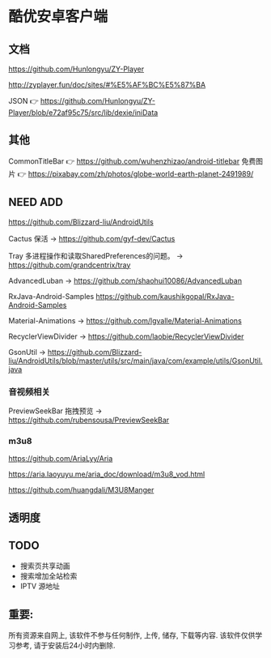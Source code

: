 # 酷优安卓客户端

## 文档
https://github.com/Hunlongyu/ZY-Player

http://zyplayer.fun/doc/sites/#%E5%AF%BC%E5%87%BA

JSON 👉 https://github.com/Hunlongyu/ZY-Player/blob/e72af95c75/src/lib/dexie/iniData

## 其他

CommonTitleBar 👉 https://github.com/wuhenzhizao/android-titlebar
免费图片 👉 https://pixabay.com/zh/photos/globe-world-earth-planet-2491989/

## NEED ADD

https://github.com/Blizzard-liu/AndroidUtils

Cactus 保活 -> https://github.com/gyf-dev/Cactus

Tray 多进程操作和读取SharedPreferences的问题。 -> https://github.com/grandcentrix/tray

AdvancedLuban -> https://github.com/shaohui10086/AdvancedLuban

RxJava-Android-Samples  https://github.com/kaushikgopal/RxJava-Android-Samples

Material-Animations -> https://github.com/lgvalle/Material-Animations

RecyclerViewDivider -> https://github.com/laobie/RecyclerViewDivider

GsonUtil -> https://github.com/Blizzard-liu/AndroidUtils/blob/master/utils/src/main/java/com/example/utils/GsonUtil.java

### 音视频相关

PreviewSeekBar 拖拽预览 -> https://github.com/rubensousa/PreviewSeekBar


### m3u8

https://github.com/AriaLyy/Aria

https://aria.laoyuyu.me/aria_doc/download/m3u8_vod.html


https://github.com/huangdali/M3U8Manger


## 透明度

<!--100% —FF-->
<!--95% — F2-->
<!--90% — E6-->
<!--85% — D9-->
<!--80% — CC-->
<!--75% — BF-->
<!--70% — B3-->
<!--65% — A6-->
<!--60% — 99-->
<!--55% — 8C-->
<!--50% — 80-->
<!--45% — 73-->
<!--40% — 66-->
<!--35% — 59-->
<!--30% — 4D-->
<!--25% — 40-->
<!--20% — 33-->
<!--15% — 26-->
<!--10% — 1A-->
<!--5% — 0D-->
<!--0% — 00-->



## TODO

- 搜索页共享动画
- 搜索增加全站检索
- IPTV 源地址


## 重要:

所有资源来自网上, 该软件不参与任何制作, 上传, 储存, 下载等内容. 该软件仅供学习参考, 请于安装后24小时内删除.